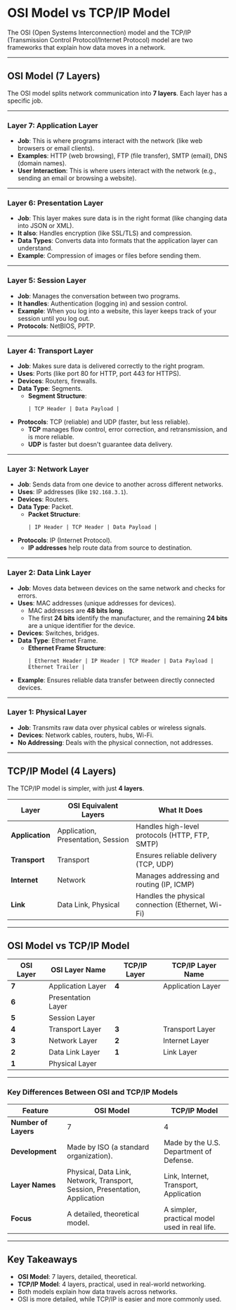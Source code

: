 # OSI Model vs TCP/IP Model

The OSI (Open Systems Interconnection) model and the TCP/IP (Transmission Control Protocol/Internet Protocol) model are two frameworks that explain how data moves in a network.

---

## **OSI Model (7 Layers)**

The OSI model splits network communication into **7 layers**. Each layer has a specific job.

---

### **Layer 7: Application Layer**
- **Job**: This is where programs interact with the network (like web browsers or email clients).
- **Examples**: HTTP (web browsing), FTP (file transfer), SMTP (email), DNS (domain names).
- **User Interaction**: This is where users interact with the network (e.g., sending an email or browsing a website).

---

### **Layer 6: Presentation Layer**
- **Job**: This layer makes sure data is in the right format (like changing data into JSON or XML).
- **It also**: Handles encryption (like SSL/TLS) and compression.
- **Data Types**: Converts data into formats that the application layer can understand.
- **Example**: Compression of images or files before sending them.

---

### **Layer 5: Session Layer**
- **Job**: Manages the conversation between two programs.
- **It handles**: Authentication (logging in) and session control.
- **Example**: When you log into a website, this layer keeps track of your session until you log out.
- **Protocols**: NetBIOS, PPTP.

---

### **Layer 4: Transport Layer**
- **Job**: Makes sure data is delivered correctly to the right program.
- **Uses**: Ports (like port 80 for HTTP, port 443 for HTTPS).
- **Devices**: Routers, firewalls.
- **Data Type**: Segments.
  - **Segment Structure**:
    ```
    | TCP Header | Data Payload |
    ```
- **Protocols**: TCP (reliable) and UDP (faster, but less reliable).
  - **TCP** manages flow control, error correction, and retransmission, and is more reliable.
  - **UDP** is faster but doesn't guarantee data delivery.

---

### **Layer 3: Network Layer**
- **Job**: Sends data from one device to another across different networks.
- **Uses**: IP addresses (like `192.168.3.1`).
- **Devices**: Routers.
- **Data Type**: Packet.
  - **Packet Structure**:
    ```
    | IP Header | TCP Header | Data Payload |
    ```
- **Protocols**: IP (Internet Protocol).
  - **IP addresses** help route data from source to destination.

---

### **Layer 2: Data Link Layer**
- **Job**: Moves data between devices on the same network and checks for errors.
- **Uses**: MAC addresses (unique addresses for devices).
  - MAC addresses are **48 bits long**.
  - The first **24 bits** identify the manufacturer, and the remaining **24 bits** are a unique identifier for the device.
- **Devices**: Switches, bridges.
- **Data Type**: Ethernet Frame.
  - **Ethernet Frame Structure**:
    ```
    | Ethernet Header | IP Header | TCP Header | Data Payload | Ethernet Trailer |
    ```
- **Example**: Ensures reliable data transfer between directly connected devices.

---

### **Layer 1: Physical Layer**
- **Job**: Transmits raw data over physical cables or wireless signals.
- **Devices**: Network cables, routers, hubs, Wi-Fi.
- **No Addressing**: Deals with the physical connection, not addresses.

---

## **TCP/IP Model (4 Layers)**

The TCP/IP model is simpler, with just **4 layers**.

| **Layer**        | **OSI Equivalent Layers**       | **What It Does**                                       |
|------------------|---------------------------------|-------------------------------------------------------|
| **Application**  | Application, Presentation, Session | Handles high-level protocols (HTTP, FTP, SMTP)         |
| **Transport**    | Transport                       | Ensures reliable delivery (TCP, UDP)                   |
| **Internet**     | Network                         | Manages addressing and routing (IP, ICMP)              |
| **Link**         | Data Link, Physical             | Handles the physical connection (Ethernet, Wi-Fi)      |

---

## **OSI Model vs TCP/IP Model**

| **OSI Layer**  | **OSI Layer Name**        | **TCP/IP Layer** | **TCP/IP Layer Name** |
|----------------|---------------------------|------------------|-----------------------|
| **7**          | Application Layer         | **4**            | Application Layer     |
| **6**          | Presentation Layer        |                  |                       |
| **5**          | Session Layer             |                  |                       |
| **4**          | Transport Layer           | **3**            | Transport Layer       |
| **3**          | Network Layer             | **2**            | Internet Layer        |
| **2**          | Data Link Layer           | **1**            | Link Layer            |
| **1**          | Physical Layer            |                  |                       |

---

### **Key Differences Between OSI and TCP/IP Models**

| **Feature**          | **OSI Model**                              | **TCP/IP Model**                            |
|----------------------|--------------------------------------------|--------------------------------------------|
| **Number of Layers** | 7                                          | 4                                          |
| **Development**      | Made by ISO (a standard organization).     | Made by the U.S. Department of Defense.    |
| **Layer Names**      | Physical, Data Link, Network, Transport, Session, Presentation, Application | Link, Internet, Transport, Application |
| **Focus**            | A detailed, theoretical model.             | A simpler, practical model used in real life. |

---

## **Key Takeaways**
- **OSI Model**: 7 layers, detailed, theoretical.
- **TCP/IP Model**: 4 layers, practical, used in real-world networking.
- Both models explain how data travels across networks.
- OSI is more detailed, while TCP/IP is easier and more commonly used.